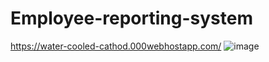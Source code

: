 # Employee-reporting-system
https://water-cooled-cathod.000webhostapp.com/
![image](https://github.com/devjainofficial/Employee-reporting-system/assets/69387311/cca137c4-1754-4e17-97a3-996c5e2f6676)
